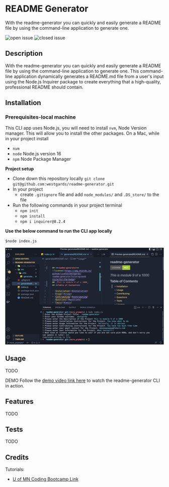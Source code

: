 # README Generator
With the readme-generator you can quickly and easily generate a README file by using the command-line application to generate one. 


![open issue](https://img.shields.io/github/issues-raw/westgards/readme-generator)
![closed issue](https://img.shields.io/github/issues-closed-raw/westgards/readme-generator)


## Description
With the readme-generator you can quickly and easily generate a README file by using the command-line application to generate one. This command-line application dynamically generates a README.md file from a user's input using the Node.js Inquirer package to create everything that a high-quality, professional README should contain.

## Installation
### Prerequisites-local machine
This CLI app uses Node.js, you will need to install `nvm`, Node Version manager. This will allow you to install the other packages.
On a Mac, while in your project install 
- `nvm`  
- `node` Node.js version 16
- `npm`  Node Package Manager

**Project setup**
- Clone down this repository locally
`git clone git@github.com:westgards/readme-generator.git`
- In your project 
  - create `.gitignore` file and add `node_modules/` and `.DS_store/` to the file
- Run the following commands in your project terminal
  - `npm init`
  - `npm install`
  - `npm i inquirer@8.2.4`

**Use the below command to run the CLI app locally**

`$node index.js`

![demo image](/src/assets/images/demo-readme-generator.png)

## Usage
TODO

DEMO
Follow the [demo video link here]() to watch the readme-generator CLI in action.

## Features
TODO

## Tests 
TODO

## Credits

Tutorials:
- [U of MN Coding Bootcamp Link](https://github.com/coding-boot-camp)